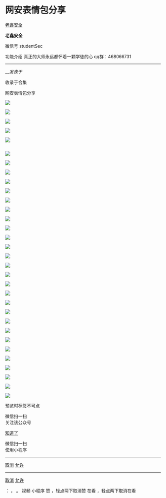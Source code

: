 #  网安表情包分享

[ 老鑫安全 ](javascript:void\(0\);)

**老鑫安全** ![]()

微信号 studentSec

功能介绍 真正的大师永远都怀着一颗学徒的心 qq群：468066731

____

___发表于_

收录于合集

网安表情包分享

![](https://raw.githubusercontent.com/tuchuang9/tc1/refs/heads/main/public/20230625154531.png)

![](https://raw.githubusercontent.com/tuchuang9/tc1/refs/heads/main/public/20230625154538.png)

![](https://raw.githubusercontent.com/tuchuang9/tc1/refs/heads/main/public/20230625154539.png)

![](https://raw.githubusercontent.com/tuchuang9/tc1/refs/heads/main/public/20230625154540.png)

![](https://raw.githubusercontent.com/tuchuang9/tc1/refs/heads/main/public/20230625154541.png)

![]()

![](https://raw.githubusercontent.com/tuchuang9/tc1/refs/heads/main/public/20230625154542.png)

![](https://raw.githubusercontent.com/tuchuang9/tc1/refs/heads/main/public/20230625154543.png)

![](https://raw.githubusercontent.com/tuchuang9/tc1/refs/heads/main/public/20230625154544.png)

![](https://raw.githubusercontent.com/tuchuang9/tc1/refs/heads/main/public/20230625154546.png)

![](https://raw.githubusercontent.com/tuchuang9/tc1/refs/heads/main/public/20230625154547.png)

![](https://raw.githubusercontent.com/tuchuang9/tc1/refs/heads/main/public/20230625154548.png)

![](https://raw.githubusercontent.com/tuchuang9/tc1/refs/heads/main/public/20230625154549.png)

![](https://raw.githubusercontent.com/tuchuang9/tc1/refs/heads/main/public/20230625154550.png)

![](https://raw.githubusercontent.com/tuchuang9/tc1/refs/heads/main/public/20230625154551.png)

![](https://raw.githubusercontent.com/tuchuang9/tc1/refs/heads/main/public/20230625154552.png)

![](https://raw.githubusercontent.com/tuchuang9/tc1/refs/heads/main/public/20230625154553.png)

![](https://raw.githubusercontent.com/tuchuang9/tc1/refs/heads/main/public/20230625154554.png)

![](https://raw.githubusercontent.com/tuchuang9/tc1/refs/heads/main/public/20230625154555.png)

![](https://raw.githubusercontent.com/tuchuang9/tc1/refs/heads/main/public/20230625154556.png)

![](https://raw.githubusercontent.com/tuchuang9/tc1/refs/heads/main/public/20230625154557.png)

![](https://raw.githubusercontent.com/tuchuang9/tc1/refs/heads/main/public/20230625154558.png)

![](https://raw.githubusercontent.com/tuchuang9/tc1/refs/heads/main/public/20230625154559.png)

![](https://raw.githubusercontent.com/tuchuang9/tc1/refs/heads/main/public/20230625154600.png)

![](https://raw.githubusercontent.com/tuchuang9/tc1/refs/heads/main/public/20230625154601.png)

![](https://raw.githubusercontent.com/tuchuang9/tc1/refs/heads/main/public/20230625154602.png)

![](https://raw.githubusercontent.com/tuchuang9/tc1/refs/heads/main/public/20230625154603.png)

![](https://raw.githubusercontent.com/tuchuang9/tc1/refs/heads/main/public/20230625154604.png)

![](https://raw.githubusercontent.com/tuchuang9/tc1/refs/heads/main/public/20230625154605.png)

![](https://raw.githubusercontent.com/tuchuang9/tc1/refs/heads/main/public/20230625154606.png)

![](https://raw.githubusercontent.com/tuchuang9/tc1/refs/heads/main/public/20230625154607.png)

![](https://raw.githubusercontent.com/tuchuang9/tc1/refs/heads/main/public/20230625154609.png)

![](https://raw.githubusercontent.com/tuchuang9/tc1/refs/heads/main/public/20230625154610.png)

预览时标签不可点

微信扫一扫  
关注该公众号

[知道了](javascript:;)

微信扫一扫  
使用小程序

****

[取消](javascript:void\(0\);) [允许](javascript:void\(0\);)

****

[取消](javascript:void\(0\);) [允许](javascript:void\(0\);)

： ， 。   视频 小程序 赞 ，轻点两下取消赞 在看 ，轻点两下取消在看

